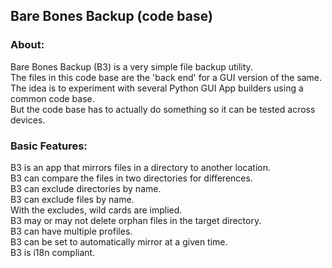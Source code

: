 ## Bare Bones Backup (code base)
### About:  
Bare Bones Backup (B3) is a very simple file backup utility.   
The files in this code base are the 'back end' for a GUI version of the same.  
The idea is to experiment with several Python GUI App builders using a common code base.  
But the code base has to actually do something so it can be tested across devices.  
  
### Basic Features:
B3 is an app that mirrors files in a directory to another location.  
B3 can compare the files in two directories for differences.  
B3 can exclude directories by name.  
B3 can exclude files by name.  
With the excludes, wild cards are implied.  
B3 may or may not delete orphan files in the target directory.  
B3 can have multiple profiles.  
B3 can be set to automatically mirror at a given time.  
B3 is i18n compliant.  